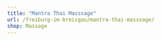 ```yaml
---
title: "Mantra Thai Masssage"
url: /freiburg-im-breisgau/mantra-thai-masssage/
shop: Massage
---
```


